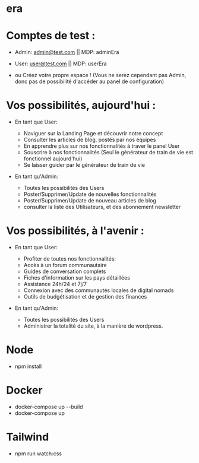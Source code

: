 # era

# Comptes de test : 

- Admin: admin@test.com || MDP: adminEra
- User: user@test.com || MDP: userEra

- ou Créez votre propre espace ! (Vous ne serez cependant pas Admin, donc pas de possibilité d'accéder au panel de configuration)

# Vos possibilités, aujourd'hui :

- En tant que User: 
    - Naviguer sur la Landing Page et découvrir notre concept
    - Consulter les articles de blog, postés par nos équipes
    - En apprendre plus sur nos fonctionnalités à traver le panel User
    - Souscrire à nos fonctionnalités (Seul le générateur de train de vie est fonctionnel aujourd'hui)
    - Se laisser guider par le générateur de train de vie
    
- En tant qu'Admin: 
    - Toutes les possibilités des Users
    - Poster/Supprimer/Update de nouvelles fonctionnalités
    - Poster/Supprimer/Update de nouveau articles de blog
    - consulter la liste des Utilisateurs, et des abonnement newsletter
    
# Vos possibilités, à l'avenir : 

- En tant que User:
    - Profiter de toutes nos fonctionnalités: 
    - Accès à un forum communautaire
    - Guides de conversation complets
    - Fiches d'information sur les pays détaillées
    - Assistance 24h/24 et 7j/7
    - Connexion avec des communautés locales de digital nomads
    - Outils de budgétisation et de gestion des finances

- En tant qu'Admin:
    - Toutes les possibilités des Users
    - Administrer la totalité du site, à la manière de wordpress.


# Node

- npm install

# Docker

- docker-compose up --build
- docker-compose up

# Tailwind

- npm run watch:css

